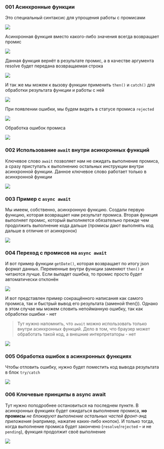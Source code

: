 
### 001 Асинхронные функции

Это специальный синтаксис для упрощения работы с промисами

![](_png/Pasted%20image%2020220908194023.png)

Асинхронная функция вместо какого-либо значения всегда возвращает промис

![](_png/Pasted%20image%2020220908194028.png)

Данная функция вернёт в результате промис, а в качестве аргумента resolve будет передана возвращаемая строка

![](_png/Pasted%20image%2020220908194036.png)

И так же мы можем к вызову функции применить `then()` и `catch()` для обработки результата функции и работы с ней

![](_png/Pasted%20image%2020220908194045.png)

При появлении ошибки, мы будем видеть в статусе промиса `rejected`

![](_png/Pasted%20image%2020220908194052.png)

Обработка ошибок промиса

![](_png/Pasted%20image%2020220908194100.png)

### 002 Использование `await` внутри асинхронных функций

Ключевое слово `await` позволяет нам не ожидать выполнение промиса, а сразу приступать к выполнению остальных инструкции внутри асинхронной функции. Данное ключевое слово работает только в асинхронной функции

![](_png/Pasted%20image%2020220908194106.png)

### 003 Пример с `async await`

Мы имеем, собственно, асинхронную функцию. Создали первую функцию, которая возвращает нам результат промиса. Вторая функция выполняет промис, который выполняется обязательно прежде чем продолжить выполнение кода дальше (промисы дают выполнять код дальше в отличие от асинхронок)

![](_png/Pasted%20image%2020220908194112.png)

### 004 Переход с промисов на `async await`

И вот пример функции `getDate()`, которая возвращает по итогу json формат данных. Переменные внутри функции заменяют `then()` и читаются лучше. Если выпадет ошибка, то промис просто будет автоматически отклонён

![](_png/Pasted%20image%2020220908194123.png)

И вот представлен пример сокращённого написания как самого промиса, так и быстрый вывод его результата (заменой then()). Однако в этом случае мы можем словить непойманную ошибку, так как обработки ошибки - нет

>Тут нужно напомнить, что `await` можно использовать только внутри асинхронных функций. Дело в том, что браузер может обработать такой код, а внешние интерпретаторы - нет

![](_png/Pasted%20image%2020220908194131.png)

### 005 Обработка ошибок в асинхронных функциях

Чтобы отловить ошибку, нужно будет поместить код вывода результата в блок `try/catch`

![](_png/Pasted%20image%2020220908194137.png)

### 006 Ключевые принципы в async await

Тут нужно поподробнее остановиться на последнем пункте. В асинхронных функциях будет ожидаться выполнение промиса, **но промисы** _не блокируют выполнение остальных частей фронт-энд приложения_ (например, нажатие каких-либо кнопок). И только тогда, когда выполнение промиса будет закончено (`resolve`/`rejected` – и не `pending`), функция продолжит своё выполнение

![](_png/Pasted%20image%2020220908194144.png)